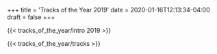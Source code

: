 +++
title = 'Tracks of the Year 2019'
date = 2020-01-16T12:13:34-04:00
draft = false
+++

{{< tracks_of_the_year/intro 2019 >}}

{{< tracks_of_the_year/tracks >}}
